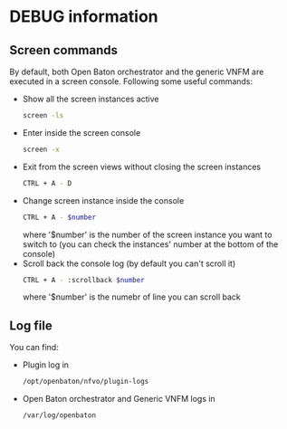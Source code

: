 # DEBUG information

## Screen commands
By default, both Open Baton orchestrator and the generic VNFM are executed in a screen console.
Following some useful commands:
- Show all the screen instances active
  ```sh
  screen -ls
  ```
- Enter inside the screen console
  ```sh
  screen -x
  ```
- Exit from the screen views without closing the screen instances
    ```sh
    CTRL + A - D
    ```
- Change screen instance inside the console
    ```sh
    CTRL + A - $number
    ```
  where '$number' is the number of the screen instance you want to switch to (you can check the instances' number at the bottom of the console)
- Scroll back the console log (by default you can't scroll it)
    ```sh
    CTRL + A - :scrollback $number
    ```
    where '$number' is the numebr of line you can scroll back
    
## Log file
You can find:
* Plugin log in
    ```sh
    /opt/openbaton/nfvo/plugin-logs
* Open Baton orchestrator and Generic VNFM logs in 
    ```sh
    /var/log/openbaton
    ```
